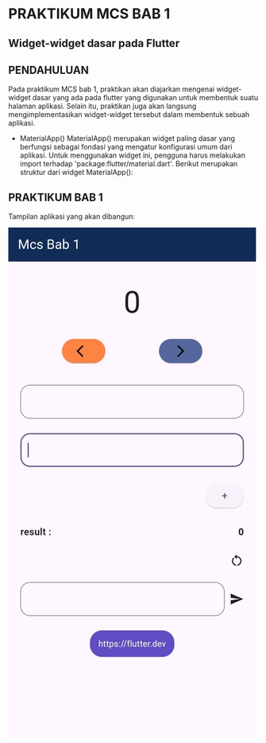 # **PRAKTIKUM MCS BAB 1**

## **Widget-widget dasar pada Flutter**

## **PENDAHULUAN**

Pada praktikum MCS bab 1, praktikan akan diajarkan mengenai widget-widget dasar yang ada pada flutter yang digunakan untuk membentuk suatu halaman aplikasi. Selain itu, praktikan juga akan langsung mengimplementasikan widget-widget tersebut dalam membentuk sebuah aplikasi.

* MaterialApp()
MaterialApp() merupakan widget paling dasar yang berfungsi sebagai fondasi yang mengatur konfigurasi umum dari aplikasi. Untuk menggunakan widget ini, pengguna harus melakukan import terhadap 'package:flutter/material.dart'. Berikut merupakan struktur dari widget MaterialApp():

## **PRAKTIKUM BAB 1**

Tampilan aplikasi yang akan dibangun:

![images/gambar-gambar bab 1/halaman aplikasi1.jpeg](https://github.com/Rokel15/GUNADARMA-ASCL-MCS/blob/zaidan-dev/images/gambar-gambar%20bab%201/halaman%20aplikasi1.jpeg)

